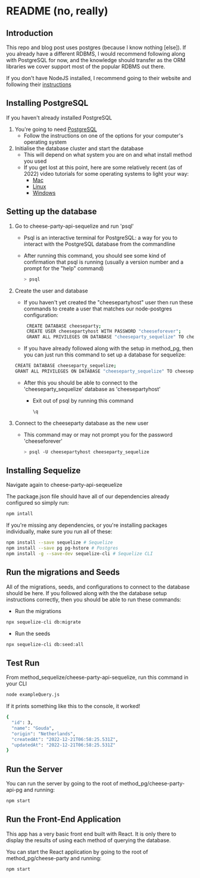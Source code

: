 # README (no, really)

## Introduction
This repo and blog post uses postgres (because I know nothing \[else\]). If you already have a different RDBMS, I would recommend following along with PostgreSQL for now, and the knowledge should transfer as the ORM libraries we cover support most of the popular RDBMS out there.

If you don't have NodeJS installed, I recommend going to their website and following their [instructions](https://nodejs.org/en/)
## Installing PostgreSQL
If you haven't already installed PostgreSQL
  1. You're going to need [PostgreSQL](https://www.postgresql.org/download/)
      * Follow the instructions on one of the options for your computer's operating system
  2. Initialise the database cluster and start the database
      * This will depend on what system you are on and what install method you used
      *  If you get lost at this point, here are some relatively recent (as of 2022) video tutorials for some operating systems to light your way:
          * [Mac](https://www.youtube.com/watch?v=wTqosS71Dc4&ab_channel=Prisma)
          * [Linux](https://www.youtube.com/watch?v=4CsTtMj6214&ab_channel=computeriseasy)
          * [Windows](https://www.youtube.com/watch?v=0n41UTkOBb0&ab_channel=GeekyScript)
## Setting up the database
  1. Go to cheese-party-api-sequelize and run 'psql'
      * Psql is an interactive terminal for PostgreSQL: a way for you to interact with the PostgreSQL database from the commandline
      * After running this command, you should see some kind of confirmation that psql is running (usually a version number and a prompt for the "help" command)

        ```sh
        > psql
        ```

  2. Create the user and database
      * If you haven't yet created the "cheesepartyhost" user then run these commands to create a user that matches our node-postgres configuration:
        ```sh
         CREATE DATABASE cheeseparty;
         CREATE USER cheesepartyhost WITH PASSWORD "cheeseforever";
         GRANT ALL PRIVILEGES ON DATABASE "cheeseparty_sequelize" TO cheesepartyhost;
        ```

      * If you have already followed along with the setup in method_pg, then you can just run this command to set up a database for sequelize:
      ```sh
      CREATE DATABASE cheeseparty_sequelize;
      GRANT ALL PRIVILEGES ON DATABASE "cheeseparty_sequelize" TO cheesepartyhost;
      ```
      * After this you should be able to connect to the 'cheeseparty_sequelize' database as 'cheesepartyhost'
          * Exit out of psql by running this command

            ```sh
            \q
            ```
  3. Connect to the cheeseparty database as the new user
      * This command may or may not prompt you for the password 'cheeseforever'
        ```sh
        > psql -U cheesepartyhost cheeseparty_sequelize
        ```

## Installing Sequelize
Navigate again to cheese-party-api-seqeuelize

The package.json file should have all of our dependencies already configured so simply run:
```sh
npm intall
```

If you're missing any dependencies, or you're installing packages individually, make sure you run all of these:

```sh
npm install --save sequelize # Sequelize
npm install --save pg pg-hstore # Postgres
npm install -g --save-dev sequelize-cli # Sequelize CLI
```

## Run the migrations and Seeds
All of the migrations, seeds, and configurations to connect to the database should be here. If you followed along with the the database setup instructions correctly, then you should be able to run these commands:
* Run the migrations
```sh
npx sequelize-cli db:migrate
```
* Run the seeds
```sh
npx sequelize-cli db:seed:all
```

## Test Run
From method_sequelize/cheese-party-api-sequelize, run this command in your CLI
  ```sh
  node exampleQuery.js
  ```
  
If it prints something like this to the console, it worked!
  ```sh
  {
    "id": 3,
    "name": "Gouda",
    "origin": "Netherlands",
    "createdAt": "2022-12-21T06:58:25.531Z",
    "updatedAt": "2022-12-21T06:58:25.531Z"
  }
  ```

## Run the Server
You can run the server by going to the root of method_pg/cheese-party-api-pg and running:
```sh
npm start
```

## Run the Front-End Application
This app has a very basic front end built with React. It is only there to display the results of using each method of querying the database.

You can start the React application by going to the root of method_pg/cheese-party and running:
```sh
npm start
```